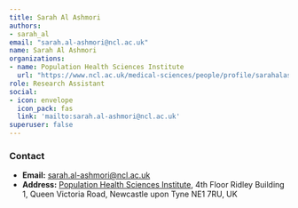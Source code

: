 ```yaml
---
title: Sarah Al Ashmori
authors:
- sarah_al
email: "sarah.al-ashmori@ncl.ac.uk"
name: Sarah Al Ashmori
organizations:
- name: Population Health Sciences Institute
  url: "https://www.ncl.ac.uk/medical-sciences/people/profile/sarahalashmori.html"
role: Research Assistant
social:
- icon: envelope
  icon_pack: fas
  link: 'mailto:sarah.al-ashmori@ncl.ac.uk'
superuser: false
---
```


### Contact

- __Email:__ [sarah.al-ashmori@ncl.ac.uk](mailto:sarah.al-ashmori@ncl.ac.uk)
- __Address:__ [Population Health Sciences Institute](https://www.ncl.ac.uk/medical-sciences/research/institutes/health-sciences/), 4th Floor Ridley Building 1, Queen Victoria Road, Newcastle upon Tyne NE1 7RU, UK
